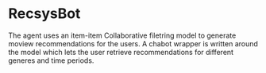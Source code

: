 # RecsysBot
The agent uses an item-item Collaborative filetring model to generate moview recommendations for the users. A chabot wrapper is written around the model which lets the user retrieve recommendations for different generes and time periods.
